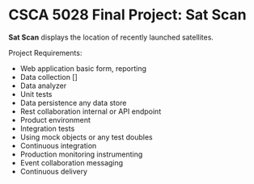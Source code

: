 # CSCA 5028 Final Project: Sat Scan

**Sat Scan** displays the location of recently launched satellites. 

Project Requirements:

- Web application basic form, reporting
- Data collection []
- Data analyzer
- Unit tests
- Data persistence any data store
- Rest collaboration internal or API endpoint
- Product environment
- Integration tests
- Using mock objects or any test doubles
- Continuous integration
- Production monitoring instrumenting
- Event collaboration messaging
- Continuous delivery
